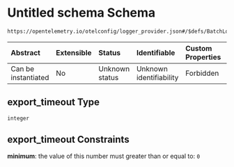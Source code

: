 # Untitled schema Schema

```txt
https://opentelemetry.io/otelconfig/logger_provider.json#/$defs/BatchLogRecordProcessor/properties/export_timeout
```



| Abstract            | Extensible | Status         | Identifiable            | Custom Properties | Additional Properties | Access Restrictions | Defined In                                                                       |
| :------------------ | :--------- | :------------- | :---------------------- | :---------------- | :-------------------- | :------------------ | :------------------------------------------------------------------------------- |
| Can be instantiated | No         | Unknown status | Unknown identifiability | Forbidden         | Allowed               | none                | [logger\_provider.json\*](../schema/logger_provider.json "open original schema") |

## export\_timeout Type

`integer`

## export\_timeout Constraints

**minimum**: the value of this number must greater than or equal to: `0`
